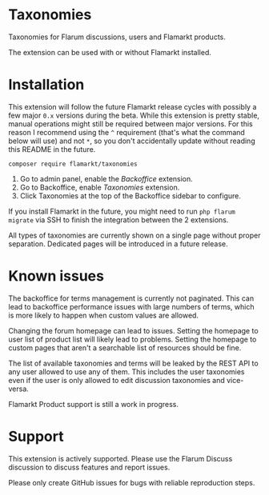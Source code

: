# Taxonomies

Taxonomies for Flarum discussions, users and Flamarkt products.

The extension can be used with or without Flamarkt installed.

# Installation

This extension will follow the future Flamarkt release cycles with possibly a few major `0.x` versions during the beta.
While this extension is pretty stable, manual operations might still be required between major versions.
For this reason I recommend using the `^` requirement (that's what the command below will use) and not `*`, so you don't accidentally update without reading this README in the future.

    composer require flamarkt/taxonomies

1. Go to admin panel, enable the *Backoffice* extension.
2. Go to Backoffice, enable *Taxonomies* extension.
3. Click Taxonomies at the top of the Backoffice sidebar to configure.

If you install Flamarkt in the future, you might need to run `php flarum migrate` via SSH to finish the integration between the 2 extensions.

All types of taxonomies are currently shown on a single page without proper separation.
Dedicated pages will be introduced in a future release.

# Known issues

The backoffice for terms management is currently not paginated.
This can lead to backoffice performance issues with large numbers of terms, which is more likely to happen when custom values are allowed.

Changing the forum homepage can lead to issues.
Setting the homepage to user list of product list will likely lead to problems.
Setting the homepage to custom pages that aren't a searchable list of resources should be fine.

The list of available taxonomies and terms will be leaked by the REST API to any user allowed to use any of them.
This includes the user taxonomies even if the user is only allowed to edit discussion taxonomies and vice-versa.

Flamarkt Product support is still a work in progress.

# Support

This extension is actively supported.
Please use the Flarum Discuss discussion to discuss features and report issues.

Please only create GitHub issues for bugs with reliable reproduction steps.
